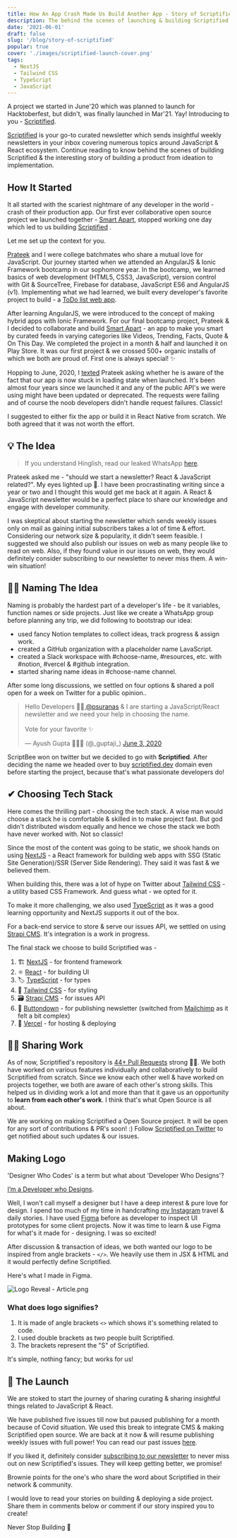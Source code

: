 ```yaml
---
title: How An App Crash Made Us Build Another App - Story of Scriptified
description: The behind the scenes of launching & building Scriptified with NextJS and TailwindCSS
date: '2021-06-01'
draft: false
slug: '/blog/story-of-scriptified'
popular: true
cover: './images/scriptified-launch-cover.png'
tags:
  - NextJS
  - Tailwind CSS
  - TypeScript
  - JavaScript
---
```


A project we started in June'20 which was planned to launch for Hacktoberfest, but didn't, was finally launched in Mar'21. Yay! Introducing to you - [Scriptified](https://scriptified.dev).

[Scriptified](https://scriptified.dev) is your go-to curated newsletter which sends insightful weekly newsletters in your inbox covering numerous topics around JavaScript & React ecosystem.
Continue reading to know behind the scenes of building Scriptified & the interesting story of building a product from ideation to implementation.

## How It Started

It all started with the scariest nightmare of any developer in the world - crash of their production app. Our first ever collaborative open source project we launched together - [Smart Apart](https://ayushgupta.tech/smartapart), stopped working one day which led to us building [Scriptified](https://scriptified.dev) .

Let me set up the context for you.

[Prateek](https://prateeksurana.me) and I were college batchmates who share a mutual love for JavaScript. Our journey started when we attended an AngularJS & Ionic Framework bootcamp in our sophomore year. In the bootcamp, we learned basics of web development (HTML5, CSS3, JavaScript), version control with Git & SourceTree, Firebase for database, JavaScript ES6 and AngularJS (v1). Implementing what we had learned, we built every developer's favorite project to build - a [ToDo list web app](https://todo.ayushgupta.tech/).

After learning AngularJS, we were introduced to the concept of making hybrid apps with Ionic Framework. For our final bootcamp project, Prateek & I decided to collaborate and build [Smart Apart](https://ayushgupta.tech/smartapart) - an app to make you smart by curated feeds in varying categories like Videos, Trending, Facts, Quote & On This Day. We completed the project in a month & half and launched it on Play Store. It was our first project & we crossed 500+ organic installs of which we both are proud of. First one is always special! ✨

Hopping to June, 2020, I [texted](https://user-images.githubusercontent.com/21218732/107153918-0bdd5e80-6996-11eb-8f87-8cec0dff68b6.jpg) Prateek asking whether he is aware of the fact that our app is now stuck in loading state when launched. It's been almost four years since we launched it and any of the public API's we were using might have been updated or deprecated. The requests were failing and of course the noob developers didn't handle request failures. Classic!

I suggested to either fix the app or build it in React Native from scratch. We both agreed that it was not worth the effort.

## 💡 The Idea

> If you understand Hinglish, read our leaked WhatsApp [here](https://user-images.githubusercontent.com/21218732/107153918-0bdd5e80-6996-11eb-8f87-8cec0dff68b6.jpg).

Prateek asked me - "should we start a newsletter? React & JavaScript related?". My eyes lighted up 👀. I have been procrastinating writing since a year or two and I thought this would get me back at it again. A React & JavaScript newsletter would be a perfect place to share our knowledge and engage with developer community.

I was skeptical about starting the newsletter which sends weekly issues only on mail as gaining initial subscribers takes a lot of time & effort. Considering our network size & popularity, it didn't seem feasible. I suggested we should also publish our issues on web as many people like to read on web. Also, if they found value in our issues on web, they would definitely consider subscribing to our newsletter to never miss them. A win-win situation!

## ✍🏻 Naming The Idea

Naming is probably the hardest part of a developer's life - be it variables, function names or side projects. Just like we create a WhatsApp group before planning any trip, we did following to bootstrap our idea:

- used fancy Notion templates to collect ideas, track progress & assign work.
- created a GitHub organization with a placeholder name LavaScript.
- created a Slack workspace with #choose-name, #resources, etc. with #notion, #vercel & #github integration.
- started sharing name ideas in #choose-name channel.

After some long discussions, we settled on four options & shared a poll open for a week on Twitter for a public opinion..

<blockquote class="twitter-tweet"><p lang="en" dir="ltr">Hello Developers 👋🏻,<a href="https://twitter.com/psuranas?ref_src=twsrc%5Etfw">@psuranas</a> &amp; I are starting a JavaScript/React newsletter and we need your help in choosing the name.<br><br>Vote for your favorite ✨</p>&mdash; Ayush Gupta 👨🏻‍💻 (@_guptaji_) <a href="https://twitter.com/_guptaji_/status/1268088638539251712?ref_src=twsrc%5Etfw">June 3, 2020</a></blockquote> <script async src="https://platform.twitter.com/widgets.js" charset="utf-8"></script>

ScriptBee won on twitter but we decided to go with **Scriptified**. After deciding the name we headed over to buy [scriptified.dev](https://scriptied.dev) domain even before starting the project, because that's what passionate developers do!

## ✔ Choosing Tech Stack

Here comes the thrilling part - choosing the tech stack. A wise man would choose a stack he is comfortable & skilled in to make project fast. But god didn't distributed wisdom equally and hence we chose the stack we both have never worked with. Not so classic!

Since the most of the content was going to be static, we shook hands on using [NextJS](https://nextjs.org/) - a React framework for building web apps with SSG (Static Site Generation)/SSR (Server Side Rendering). They said it was fast & we believed them.

When building this, there was a lot of hype on Twitter about [Tailwind CSS](https://tailwindcss.com/) - a utility based CSS Framework. And guess what - we opted for it.

To make it more challenging, we also used [TypeScript](https://www.typescriptlang.org/) as it was a good learning opportunity and NextJS supports it out of the box.

For a back-end service to store & serve our issues API, we settled on using [Strapi CMS](https://strapi.io/). It's integration is a work in progress.

The final stack we choose to build Scriptified was -

1. 🏗 [NextJS](https://nextjs.org/) - for frontend framework
2. ⚛ [React](https://reactjs.org/) - for building UI
3. 🏷 [TypeScript](https://www.typescriptlang.org/) - for types
4. 💄 [Tailwind CSS](https://tailwindcss.com/) - for styling
5. 🗃 [Strapi CMS](https://strapi.io/) - for issues API
6. 📧 [Buttondown](https://buttondown.email/) - for publishing newsletter (switched from [Mailchimp](https://mailchimp.com/) as it felt a bit complex)
7. 🚀 [Vercel](https://vercel.com/) - for hosting & deploying

## 🤝🏻 Sharing Work

As of now, Scriptified's repository is [44+ Pull Requests](https://github.com/scriptified/scriptified/pulls?q=is%3Apr+is%3Aclosed) strong 💪🏻. We both have worked on various features individually and collaboratively to build Scriptified from scratch. Since we know each other well & have worked on projects together, we both are aware of each other's strong skills. This helped us in dividing work a lot and more than that it gave us an opportunity to **learn from each other's work**. I think that's what Open Source is all about.

We are working on making Scriptified a Open Source project. It will be open for any sort of contributions & PR's soon! :)
Follow [Scriptified on Twitter](https://scriptified.dev/twitter) to get notified about such updates & our issues.

## Making Logo

'Designer Who Codes' is a term but what about 'Developer Who Designs'?

[I’m a Developer who Designs](https://blog.prototypr.io/im-a-designer-who-codes-i-m-a-developer-who-designs-daffc9451e82).

Well, I won't call myself a designer but I have a deep interest & pure love for design. I spend too much of my time in handcrafting [my Instagram](https://ayushgupta.tech/ig) travel & daily stories. I have used [Figma](https://www.figma.com/) before as developer to inspect UI prototypes for some client projects. Now it was time to learn & use Figma for what's it made for - designing. I was so excited!

After discussion & transaction of ideas, we both wanted our logo to be inspired from angle brackets - `</>`. We heavily use them in JSX & HTML and it would perfectly define Scriptified.

Here's what I made in Figma.

![Logo Reveal - Article.png](https://cdn.hashnode.com/res/hashnode/image/upload/v1613458590221/lB3mgt9fa.png)

<!-- ![Logo Reveal - Article - 3.png](https://cdn.hashnode.com/res/hashnode/image/upload/v1613542538682/Bn4k2jAUp.png)

![Logo Reveal - Article - 4.png](https://cdn.hashnode.com/res/hashnode/image/upload/v1613542548396/RAjlQzpAF.png) -->

### What does logo signifies?

1. It is made of angle brackets `<>` which shows it's something related to code.
2. I used double brackets as two people built Scriptified.
3. The brackets represent the "S" of Scriptified.

It's simple, nothing fancy; but works for us!

## 🚀 The Launch

We are stoked to start the journey of sharing curating & sharing insightful things related to JavaScript & React.

We have published five issues till now but paused publishing for a month because of Covid situation. We used this break to integrate CMS & making Scriptified open source. We are back at it now & will resume publishing weekly issues with full power! You can read our past issues [here](https://scriptified.dev/issues).

If you liked it, definitely consider [subscribing to our newsletter](https://scriptified.dev) to never miss out on new Scriptified's issues. They will keep getting better, we promise!

Brownie points for the one's who share the word about Scriptified in their network & community.

I would love to read your stories on building & deploying a side project. Share them in comments below or comment if our story inspired you to create!

Never Stop Building 🚀
